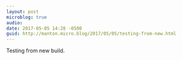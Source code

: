 ```yaml
---
layout: post
microblog: true
audio: 
date: 2017-05-05 14:28 -0500
guid: http://manton.micro.blog/2017/05/05/testing-from-new.html
---
```

Testing from new build.
